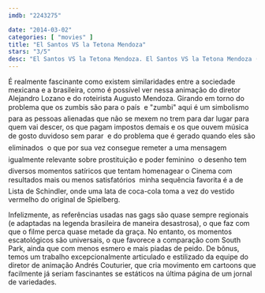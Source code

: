 ```yaml
---
imdb: "2243275"

date: "2014-03-02"
categories: [ "movies" ]
title: "El Santos VS la Tetona Mendoza"
stars: "3/5"
desc: "El Santos VS la Tetona Mendoza. El Santos VS la Tetona Mendoza (Mexico, 2012). Dirigido por Alejandro Lozano, Andrés Couturier, Álvaro Curiel. Escrito por Jose Ignacio Solorzano, Augusto Mendoza, Trino. Com Daniel Giménez Cacho, Héctor Jiménez, José María Yazpik, Regina Orozco, Joaquín Cosio, Cecilia Suárez, Irene Azuela, Jesús Ochoa, Cheech Marin."
---
```

É realmente fascinante como existem similaridades entre a sociedade mexicana e a brasileira, como é possível ver nessa animação do diretor Alejandro Lozano e do roteirista Augusto Mendoza. Girando em torno do problema que os zumbis são para o país  e "zumbi" aqui é um simbolismo para as pessoas alienadas que não se mexem no trem para dar lugar para quem vai descer, os que pagam impostos demais e os que ouvem música de gosto duvidoso sem parar  e do problema que é gerado quando eles são eliminados  o que por sua vez consegue remeter a uma mensagem igualmente relevante sobre prostituição e poder feminino  o desenho tem diversos momentos satíricos que tentam homenagear o Cinema com resultados mais ou menos satisfatórios  minha sequência favorita é a de Lista de Schindler, onde uma lata de coca-cola toma a vez do vestido vermelho do original de Spielberg.

Infelizmente, as referências usadas nas gags são quase sempre regionais (e adaptadas na legenda brasileira de maneira desastrosa), o que faz com que o filme perca quase metade da graça. No entanto, os momentos escatológicos são universais, o que favorece a comparação com South Park, ainda que com menos esmero e mais piadas de peido. De bônus, temos um trabalho excepcionalmente articulado e estilizado da equipe do diretor de animação Andrés Couturier, que cria movimento em cartoons que facilmente já seriam fascinantes se estáticos na última página de um jornal de variedades.
